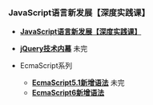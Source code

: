 ### JavaScript语言新发展【深度实践课】
* [**JavaScript语言新发展【深度实践课】**](https://github.com/dxl-enter/dxl-study/tree/master/basis/javascript/JavaScript%E8%AF%AD%E8%A8%80%E6%96%B0%E5%8F%91%E5%B1%95)
  
* [**jQuery技术内幕**](https://github.com/dxl-enter/dxl-study/tree/master/basis/javascript/jQuery%E6%8A%80%E6%9C%AF%E5%86%85%E5%B9%95) 未完
* EcmaScript系列
  - [**EcmaScript5.1新增语法**](https://github.com/dxl-enter/dxl-study/edit/master/basis/javascript/EcmaScript%E7%B3%BB%E5%88%97/EcmaScript5.md) 未完
  - [**EcmaScript6新增语法**](https://github.com/dxl-enter/dxl-study/edit/master/basis/javascript/EcmaScript%E7%B3%BB%E5%88%97/EcmaScript6.md)
